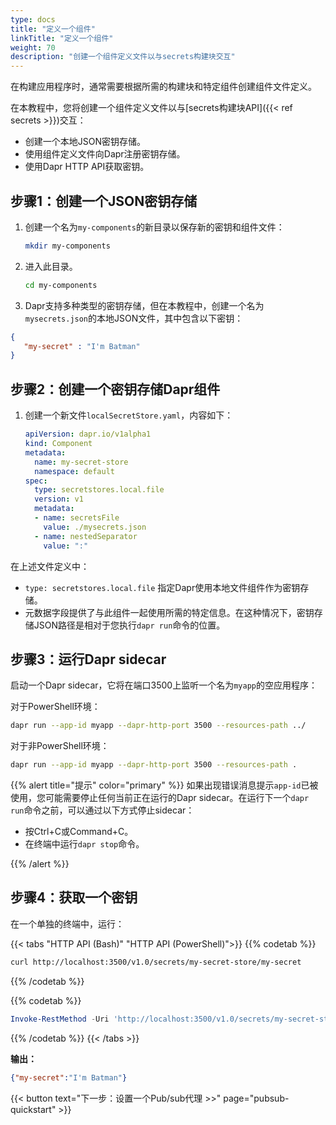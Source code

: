 ```yaml
---
type: docs
title: "定义一个组件"
linkTitle: "定义一个组件"
weight: 70
description: "创建一个组件定义文件以与secrets构建块交互"
---
```


在构建应用程序时，通常需要根据所需的构建块和特定组件创建组件文件定义。

在本教程中，您将创建一个组件定义文件以与[secrets构建块API]({{< ref secrets >}})交互：

- 创建一个本地JSON密钥存储。
- 使用组件定义文件向Dapr注册密钥存储。
- 使用Dapr HTTP API获取密钥。

## 步骤1：创建一个JSON密钥存储

1. 创建一个名为`my-components`的新目录以保存新的密钥和组件文件：

   ```bash
   mkdir my-components
   ```

1. 进入此目录。

   ```bash
   cd my-components
   ```

1. Dapr支持多种类型的密钥存储，但在本教程中，创建一个名为`mysecrets.json`的本地JSON文件，其中包含以下密钥：

```json
{
   "my-secret" : "I'm Batman"
}
```

## 步骤2：创建一个密钥存储Dapr组件

1. 创建一个新文件`localSecretStore.yaml`，内容如下：

   ```yaml
   apiVersion: dapr.io/v1alpha1
   kind: Component
   metadata:
     name: my-secret-store
     namespace: default
   spec:
     type: secretstores.local.file
     version: v1
     metadata:
     - name: secretsFile
       value: ./mysecrets.json
     - name: nestedSeparator
       value: ":"
   ```

在上述文件定义中：
- `type: secretstores.local.file` 指定Dapr使用本地文件组件作为密钥存储。
- 元数据字段提供了与此组件一起使用所需的特定信息。在这种情况下，密钥存储JSON路径是相对于您执行`dapr run`命令的位置。

## 步骤3：运行Dapr sidecar

启动一个Dapr sidecar，它将在端口3500上监听一个名为`myapp`的空应用程序：

对于PowerShell环境：
```bash
dapr run --app-id myapp --dapr-http-port 3500 --resources-path ../
```
对于非PowerShell环境：
```bash
dapr run --app-id myapp --dapr-http-port 3500 --resources-path .
```

{{% alert title="提示" color="primary" %}}
如果出现错误消息提示`app-id`已被使用，您可能需要停止任何当前正在运行的Dapr sidecar。在运行下一个`dapr run`命令之前，可以通过以下方式停止sidecar：

- 按Ctrl+C或Command+C。
- 在终端中运行`dapr stop`命令。

{{% /alert %}}

## 步骤4：获取一个密钥

在一个单独的终端中，运行：

{{< tabs "HTTP API (Bash)" "HTTP API (PowerShell)">}}
{{% codetab %}}

```bash
curl http://localhost:3500/v1.0/secrets/my-secret-store/my-secret
```

{{% /codetab %}}

{{% codetab %}}

```powershell
Invoke-RestMethod -Uri 'http://localhost:3500/v1.0/secrets/my-secret-store/my-secret'
```

{{% /codetab %}}
{{< /tabs >}}

**输出：**

```json
{"my-secret":"I'm Batman"}
```

{{< button text="下一步：设置一个Pub/sub代理 >>" page="pubsub-quickstart" >}}
